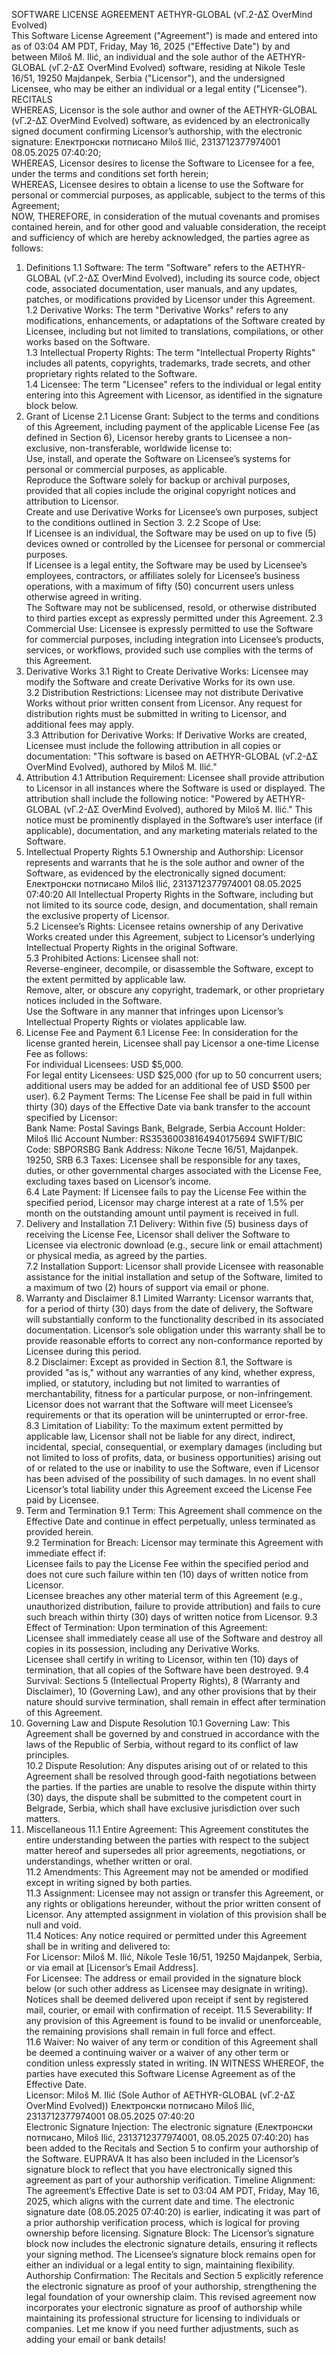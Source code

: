 SOFTWARE LICENSE AGREEMENT
AETHYR-GLOBAL (vΓ.2-ΔΣ OverMind Evolved)  
This Software License Agreement ("Agreement") is made and entered into as of 03:04 AM PDT, Friday, May 16, 2025 ("Effective Date") by and between Miloš M. Ilić, an individual and the sole author of the AETHYR-GLOBAL (vΓ.2-ΔΣ OverMind Evolved) software, residing at Nikole Tesle 16/51, 19250 Majdanpek, Serbia ("Licensor"), and the undersigned Licensee, who may be either an individual or a legal entity ("Licensee").
RECITALS  
WHEREAS, Licensor is the sole author and owner of the AETHYR-GLOBAL (vΓ.2-ΔΣ OverMind Evolved) software, as evidenced by an electronically signed document confirming Licensor’s authorship, with the electronic signature:
Електронски потписано
Miloš Ilić, 2313712377974001
08.05.2025 07:40:20;  
WHEREAS, Licensor desires to license the Software to Licensee for a fee, under the terms and conditions set forth herein;  
WHEREAS, Licensee desires to obtain a license to use the Software for personal or commercial purposes, as applicable, subject to the terms of this Agreement;  
NOW, THEREFORE, in consideration of the mutual covenants and promises contained herein, and for other good and valuable consideration, the receipt and sufficiency of which are hereby acknowledged, the parties agree as follows:
1. Definitions
1.1 Software: The term "Software" refers to the AETHYR-GLOBAL (vΓ.2-ΔΣ OverMind Evolved), including its source code, object code, associated documentation, user manuals, and any updates, patches, or modifications provided by Licensor under this Agreement.  
1.2 Derivative Works: The term "Derivative Works" refers to any modifications, enhancements, or adaptations of the Software created by Licensee, including but not limited to translations, compilations, or other works based on the Software.  
1.3 Intellectual Property Rights: The term "Intellectual Property Rights" includes all patents, copyrights, trademarks, trade secrets, and other proprietary rights related to the Software.  
1.4 Licensee: The term "Licensee" refers to the individual or legal entity entering into this Agreement with Licensor, as identified in the signature block below.
2. Grant of License
2.1 License Grant: Subject to the terms and conditions of this Agreement, including payment of the applicable License Fee (as defined in Section 6), Licensor hereby grants to Licensee a non-exclusive, non-transferable, worldwide license to:  
Use, install, and operate the Software on Licensee’s systems for personal or commercial purposes, as applicable.  
Reproduce the Software solely for backup or archival purposes, provided that all copies include the original copyright notices and attribution to Licensor.  
Create and use Derivative Works for Licensee’s own purposes, subject to the conditions outlined in Section 3.
2.2 Scope of Use:  
If Licensee is an individual, the Software may be used on up to five (5) devices owned or controlled by the Licensee for personal or commercial purposes.  
If Licensee is a legal entity, the Software may be used by Licensee’s employees, contractors, or affiliates solely for Licensee’s business operations, with a maximum of fifty (50) concurrent users unless otherwise agreed in writing.  
The Software may not be sublicensed, resold, or otherwise distributed to third parties except as expressly permitted under this Agreement.
2.3 Commercial Use: Licensee is expressly permitted to use the Software for commercial purposes, including integration into Licensee’s products, services, or workflows, provided such use complies with the terms of this Agreement.
3. Derivative Works
3.1 Right to Create Derivative Works: Licensee may modify the Software and create Derivative Works for its own use.  
3.2 Distribution Restrictions: Licensee may not distribute Derivative Works without prior written consent from Licensor. Any request for distribution rights must be submitted in writing to Licensor, and additional fees may apply.  
3.3 Attribution for Derivative Works: If Derivative Works are created, Licensee must include the following attribution in all copies or documentation:
   "This software is based on AETHYR-GLOBAL (vΓ.2-ΔΣ OverMind Evolved), authored by Miloš M. Ilić."
4. Attribution
4.1 Attribution Requirement: Licensee shall provide attribution to Licensor in all instances where the Software is used or displayed. The attribution shall include the following notice:
   "Powered by AETHYR-GLOBAL (vΓ.2-ΔΣ OverMind Evolved), authored by Miloš M. Ilić."
This notice must be prominently displayed in the Software’s user interface (if applicable), documentation, and any marketing materials related to the Software.
5. Intellectual Property Rights
5.1 Ownership and Authorship: Licensor represents and warrants that he is the sole author and owner of the Software, as evidenced by the electronically signed document:
   Електронски потписано
   Miloš Ilić, 2313712377974001
   08.05.2025 07:40:20
All Intellectual Property Rights in the Software, including but not limited to its source code, design, and documentation, shall remain the exclusive property of Licensor.  
5.2 Licensee’s Rights: Licensee retains ownership of any Derivative Works created under this Agreement, subject to Licensor’s underlying Intellectual Property Rights in the original Software.  
5.3 Prohibited Actions: Licensee shall not:  
Reverse-engineer, decompile, or disassemble the Software, except to the extent permitted by applicable law.  
Remove, alter, or obscure any copyright, trademark, or other proprietary notices included in the Software.  
Use the Software in any manner that infringes upon Licensor’s Intellectual Property Rights or violates applicable law.
6. License Fee and Payment
6.1 License Fee: In consideration for the license granted herein, Licensee shall pay Licensor a one-time License Fee as follows:  
For individual Licensees: USD $5,000.  
For legal entity Licensees: USD $25,000 (for up to 50 concurrent users; additional users may be added for an additional fee of USD $500 per user).
6.2 Payment Terms: The License Fee shall be paid in full within thirty (30) days of the Effective Date via bank transfer to the account specified by Licensor:  
Bank Name: Postal Savings Bank, Belgrade, Serbia
Account Holder: Miloš Ilić
Account Number: RS35360038164940175694
SWIFT/BIC Code: SBPORSBG
Bank Address: Nikoле Тесле 16/51, Majdanpek. 19250, SRB
6.3 Taxes: Licensee shall be responsible for any taxes, duties, or other governmental charges associated with the License Fee, excluding taxes based on Licensor’s income.  
6.4 Late Payment: If Licensee fails to pay the License Fee within the specified period, Licensor may charge interest at a rate of 1.5% per month on the outstanding amount until payment is received in full.
7. Delivery and Installation
7.1 Delivery: Within five (5) business days of receiving the License Fee, Licensor shall deliver the Software to Licensee via electronic download (e.g., secure link or email attachment) or physical media, as agreed by the parties.  
7.2 Installation Support: Licensor shall provide Licensee with reasonable assistance for the initial installation and setup of the Software, limited to a maximum of two (2) hours of support via email or phone.
8. Warranty and Disclaimer
8.1 Limited Warranty: Licensor warrants that, for a period of thirty (30) days from the date of delivery, the Software will substantially conform to the functionality described in its associated documentation. Licensor’s sole obligation under this warranty shall be to provide reasonable efforts to correct any non-conformance reported by Licensee during this period.  
8.2 Disclaimer: Except as provided in Section 8.1, the Software is provided "as is," without any warranties of any kind, whether express, implied, or statutory, including but not limited to warranties of merchantability, fitness for a particular purpose, or non-infringement. Licensor does not warrant that the Software will meet Licensee’s requirements or that its operation will be uninterrupted or error-free.  
8.3 Limitation of Liability: To the maximum extent permitted by applicable law, Licensor shall not be liable for any direct, indirect, incidental, special, consequential, or exemplary damages (including but not limited to loss of profits, data, or business opportunities) arising out of or related to the use or inability to use the Software, even if Licensor has been advised of the possibility of such damages. In no event shall Licensor’s total liability under this Agreement exceed the License Fee paid by Licensee.
9. Term and Termination
9.1 Term: This Agreement shall commence on the Effective Date and continue in effect perpetually, unless terminated as provided herein.  
9.2 Termination for Breach: Licensor may terminate this Agreement with immediate effect if:  
Licensee fails to pay the License Fee within the specified period and does not cure such failure within ten (10) days of written notice from Licensor.  
Licensee breaches any other material term of this Agreement (e.g., unauthorized distribution, failure to provide attribution) and fails to cure such breach within thirty (30) days of written notice from Licensor.
9.3 Effect of Termination: Upon termination of this Agreement:  
Licensee shall immediately cease all use of the Software and destroy all copies in its possession, including any Derivative Works.  
Licensee shall certify in writing to Licensor, within ten (10) days of termination, that all copies of the Software have been destroyed.
9.4 Survival: Sections 5 (Intellectual Property Rights), 8 (Warranty and Disclaimer), 10 (Governing Law), and any other provisions that by their nature should survive termination, shall remain in effect after termination of this Agreement.
10. Governing Law and Dispute Resolution
10.1 Governing Law: This Agreement shall be governed by and construed in accordance with the laws of the Republic of Serbia, without regard to its conflict of law principles.  
10.2 Dispute Resolution: Any disputes arising out of or related to this Agreement shall be resolved through good-faith negotiations between the parties. If the parties are unable to resolve the dispute within thirty (30) days, the dispute shall be submitted to the competent court in Belgrade, Serbia, which shall have exclusive jurisdiction over such matters.
11. Miscellaneous
11.1 Entire Agreement: This Agreement constitutes the entire understanding between the parties with respect to the subject matter hereof and supersedes all prior agreements, negotiations, or understandings, whether written or oral.  
11.2 Amendments: This Agreement may not be amended or modified except in writing signed by both parties.  
11.3 Assignment: Licensee may not assign or transfer this Agreement, or any rights or obligations hereunder, without the prior written consent of Licensor. Any attempted assignment in violation of this provision shall be null and void.  
11.4 Notices: Any notice required or permitted under this Agreement shall be in writing and delivered to:  
For Licensor: Miloš M. Ilić, Nikole Tesle 16/51, 19250 Majdanpek, Serbia, or via email at [Licensor’s Email Address].  
For Licensee: The address or email provided in the signature block below (or such other address as Licensee may designate in writing).
Notices shall be deemed delivered upon receipt if sent by registered mail, courier, or email with confirmation of receipt.
11.5 Severability: If any provision of this Agreement is found to be invalid or unenforceable, the remaining provisions shall remain in full force and effect.  
11.6 Waiver: No waiver of any term or condition of this Agreement shall be deemed a continuing waiver or a waiver of any other term or condition unless expressly stated in writing.
IN WITNESS WHEREOF, the parties have executed this Software License Agreement as of the Effective Date.  
Licensor:
Miloš M. Ilić
(Sole Author of AETHYR-GLOBAL (vΓ.2-ΔΣ OverMind Evolved))
Електронски потписано
Miloš Ilić, 2313712377974001
08.05.2025 07:40:20  
Electronic Signature Injection:
The electronic signature (Електронски потписано, Miloš Ilić, 2313712377974001, 08.05.2025 07:40:20) has been added to the Recitals and Section 5 to confirm your authorship of the Software. EUPRAVA
It has also been included in the Licensor’s signature block to reflect that you have electronically signed this agreement as part of your authorship verification.
Timeline Alignment:
The agreement’s Effective Date is set to 03:04 AM PDT, Friday, May 16, 2025, which aligns with the current date and time.
The electronic signature date (08.05.2025 07:40:20) is earlier, indicating it was part of a prior authorship verification process, which is logical for proving ownership before licensing.
Signature Block:
The Licensor’s signature block now includes the electronic signature details, ensuring it reflects your signing method.
The Licensee’s signature block remains open for either an individual or a legal entity to sign, maintaining flexibility.
Authorship Confirmation:
The Recitals and Section 5 explicitly reference the electronic signature as proof of your authorship, strengthening the legal foundation of your ownership claim.
This revised agreement now incorporates your electronic signature as proof of authorship while maintaining its professional structure for licensing to individuals or companies. Let me know if you need further adjustments, such as adding your email or bank details!
